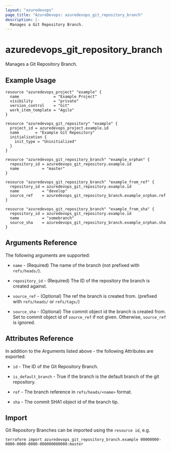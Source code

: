 ```yaml
---
layout: "azuredevops"
page_title: "AzureDevops: azuredevops_git_repository_branch"
description: |-
  Manages a Git Repository Branch.
---
```


# azuredevops_git_repository_branch

Manages a Git Repository Branch.

## Example Usage

```hcl
resource "azuredevops_project" "example" {
  name               = "Example Project"
  visibility         = "private"
  version_control    = "Git"
  work_item_template = "Agile"
}

resource "azuredevops_git_repository" "example" {
  project_id = azuredevops_project.example.id
  name       = "Example Git Repository"
  initialization {
    init_type = "Uninitialized"
  }
}

resource "azuredevops_git_repository_branch" "example_orphan" {
  repository_id = azuredevops_git_repository.example.id
  name          = "master"
}

resource "azuredevops_git_repository_branch" "example_from_ref" {
  repository_id = azuredevops_git_repository.example.id
  name          = "develop"
  source_ref    = azuredevops_git_repository_branch.example_orphan.ref
}

resource "azuredevops_git_repository_branch" "example_from_sha" {
  repository_id = azuredevops_git_repository.example.id
  name          = "somebranch"
  source_sha    = azuredevops_git_repository_branch.example_orphan.sha
}
```

## Arguments Reference

The following arguments are supported:

- `name` - (Required) The name of the branch (not prefixed with `refs/heads/`).

- `repository_id` - (Required) The ID of the repository the branch is created against.

- `source_ref` - (Optional) The ref the branch is created from. (prefixed with `refs/heads/` or `refs/tags/`)

- `source_sha` - (Optional) The commit object id the branch is created from. Set to commit object id of `source_ref` if not given. Otherwise, `source_ref` is ignored.

## Attributes Reference

In addition to the Arguments listed above - the following Attributes are exported:

- `id` - The ID of the Git Repository Branch.

- `is_default_branch` - True if the branch is the default branch of the git repository.

- `ref` - The branch reference in `refs/heads/<name>` format.

- `sha` - The commit SHA1 object id of the branch tip.

## Import

Git Repository Branches can be imported using the `resource id`, e.g.

```shell
terraform import azuredevops_git_repository_branch.example 00000000-0000-0000-0000-000000000000:master
```
